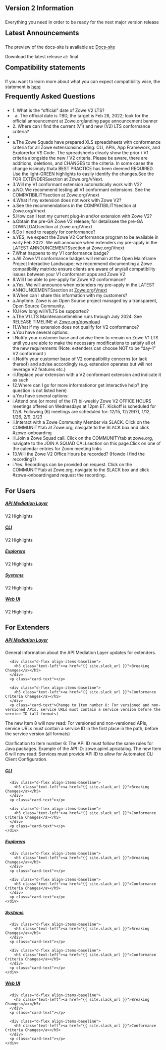 ---
---

<!-- SPDX-License-Identifier: CC-BY-4.0 -->
<!-- Copyright Contributors to the Zowe project. -->

<section class="whitebackground">
  <h1 id="download" style="margin-bottom: 1.5rem">Version 2 Information</h1>
  <p>Everything you need in order to be ready for the next major version release</p>

  <div>
    <h2 style="margin-bottom: 1.5rem; margin-top: 2%">Latest Announcements</h2>
    <p>The preview of the docs-site is available at: <a href="https://docs.zowe.org/v2.0.x/getting-started/overview">Docs-site</a></p>
    <p>Download the latest release at: final</p>
  </div>

  <div>
    <h2 style="margin-bottom: 1.5rem; margin-top: 2%">Compatibility statements</h2>
    If you want to learn more about what you can expect compatibility wise, the statement is <a href="https://zowe.org/downalod.html#compatibility-extensions">here</a>
  </div>

  <div>
    <h2 style="margin-bottom: 1.5rem; margin-top: 2%">Frequently Asked Questions</h2>
    <ul>
      <li>1. What is the “official” date of Zowe V2 LTS?</li>
      <li>&nbsp; a. The official date is TBD, the target is Feb 28, 2022; look for the official announcement at Zowe.orglanding page announcement banner</li>
      <li>2. Where can I find the current (V1) and new (V2) LTS conformance criteria?<li>
      <li>a.The Zowe Squads have prepared XLS spreadsheets with conformance criteria for all Zowe extensionsincluding:  CLI, APIs, App Framework, and Explorerfor VS Code.  The spreadsheets clearly show the prior / V1 criteria alongside the new / V2 criteria.  Please be aware, there are additions, deletions, and CHANGES to the criteria.  In some cases the change issimply thata BEST PRACTICE has been deemed REQUIRED.  Use the light-GREEN highlights to easily identify the changes.See the FOR EXTENDERSsection at Zowe.org/vNext.</li>
      <li>3.Will my V1 conformant extension automatically work with V2?</li>
      <li>a.NO.  We recommend testing all V1 conformant extensions.  See the COMPATIBILITYsection at Zowe.org/Vnext</li>
      <li>4.What if my extension does not work with Zowe V2?</li>
      <li>a.See the recommendations in the COMPATIBILITYsection at Zowe.org/Vnext</li>
      <li>5.How can I test my current plug-in and/or extension with Zowe V2?</li>
      <li>a.Obtain the pre-GA Zowe V2 release; for detailssee the pre-GA DOWNLOADsection at Zowe.org/Vnext</li>
      <li>6.Do I need to reapply for conformance?</li>
      <li>a.YES, we expect the Zowe V2 Conformance program to be available in early Feb 2022.  We will announce when extenders my pre-apply in the LATEST ANNOUNCEMENTSsection at Zowe.org/Vnext</li>
      <li>7.What happens to my V1 conformance badge?</li>
      <li>a.All Zowe V1 conformance badges will remain at the Open Mainframe Project Interactive Landscape; we recommend documenting a Zowe compatibility matrixto ensure clients are aware of any/all compatibility issues between your V1 conformant apps and Zowe V2</li>
      <li>8.Will I be able to pre-apply for Zowe V2 conformance?</li>
      <li>a.Yes, We will announce when extenders my pre-apply in the LATEST ANNOUNCEMENTSsection at <a href="https://zowe.org/vNext.html">Zowe.org/Vnext</a></li>
      <li>9.When can I share this information with my customers?</li>
      <li>a.Anytime.  Zowe is an Open Source project managed by a transparent, Open Source Community.</li>
      <li>10.How long willV1LTS be supported?</li>
      <li>a.The V1 LTS Maintenancetimeline runs through July 2024.  See RELEASE TIMELINE at <a href="https://zowe.org/download.html">Zowe.org/download</a></li>
      <li>11.What if my extension does not qualify for V2 conformance?</li>
      <li>a.You have several options:</li>
      <li>i.Notify your customer base and advise them to remain on Zowe V1 LTS until you are able to make the necessary modifications to satisfy all of the new requirements (Note:  extenders can choose NOT to be “day-1” V2 conformant )</li>
      <li>ii.Notify your customer base of V2 compatibility concerns (or lack thereof) and advise accordingly (e.g. extension operates but will not leverage V2 features etc.)</li>
      <li>iii.Replace your extension with a V2 conformant extension and indicate it as such</li>
      <li>12.Where can I go for more informationor get interactive help?  (my question is not listed here)</li>
      <li>a.You have several options:</li>
      <li>i.Attend one (or more) of the (7) bi-weekly Zowe V2 OFFICE HOURS meetings offered on Wednesdays at 12pm ET.  Kickoff is scheduled for 12/8.  Following (6) meetings are scheduled for:  12/15, 12/29(?), 1/12, 1/26, 2/9, 2/23</li>
      <li>ii.Interact with a Zowe Community Member via SLACK. Click on the COMMUNITYtab at Zowe.org, navigate to the SLACK box and click #zowe-onboarding</li>
      <li>iii.Join a Zowe Squad call.  Click on the COMMUNITYtab at zowe.org, navigate to the JOIN A SQUAD CALLsection on this page.Click on one of the calendar entries for Zoom meeting links</li>
      <li>13.Will the Zowe V2 Office Hours be recorded?  (Howdo I find the recording?)</li>
      <li>i.Yes.  Recordings can be provided on request.  Click on the COMMUNITYtab at Zowe.org, navigate to the SLACK box and click #zowe-onboardingand request the recording.</li>
    </ul>
  </div>

  <h2>For Users</h2>

  <div class="card-deck">
  <div class="card mb-3">
    <div class="card-body">
      <div class="d-flex align-items-baseline">
        <h5 class="text-left"><a href="{{ site.slack_url }}">API Mediation Layer</a></h5>
      </div>
      <p class="card-text">V2 Highlights</p>
    </div>
  </div>
  <div class="card mb-3">
    <div class="card-body">
      <div class="d-flex align-items-baseline">
        <h5 class="text-left"><a href="{{ site.omp_calendar_url }}">CLI</a></h5>
      </div>
      <p class="card-text">V2 Highlights</p>
    </div>
  </div>
  <div class="card mb-3">
    <div class="card-body">
      <div class="d-flex align-items-baseline">
        <h5 class="text-left"><a href="{{ site.slack_url }}">Explorers</a></h5>
      </div>
      <p class="card-text">V2 Highlights</p>
    </div>
  </div>
  <div class="card mb-3">
    <div class="card-body">
      <div class="d-flex align-items-baseline">
        <h5 class="text-left"><a href="{{ site.slack_url }}">Systems</a></h5>
      </div>
      <p class="card-text">V2 Highlights</p>
    </div>
  </div>
  <div class="card mb-3">
    <div class="card-body">
      <div class="d-flex align-items-baseline">
        <h5 class="text-left"><a href="{{ site.slack_url }}">Web UI</a></h5>
      </div>
      <p class="card-text">V2 Highlights</p>
    </div>
  </div>
  </div>

<h2>For Extenders</h2>

  <div class="card-deck">
  <div class="card mb-3">
    <div class="card-body">
      <div class="d-flex align-items-baseline">
        <h5 class="text-left"><a href="{{ site.slack_url }}">API Mediation Layer</a></h5>
      </div>
      <p class="card-text">General information about the API Mediation Layer updates for extenders.</p>

      <div class="d-flex align-items-baseline">
        <h5 class="text-left"><a href="{{ site.slack_url }}">Breaking Changes</a></h5>
      </div>
      <p class="card-text"></p>

      <div class="d-flex align-items-baseline">
        <h5 class="text-left"><a href="{{ site.slack_url }}">Conformance Criteria Changes</a></h5>
      </div>
      <p class="card-text">Change to Item number 8: For versioned and non-versioned APIs, service URLs must contain a service version before the service ID (all formats)
The new Item 8 will now read: For versioned and non-versioned APIs, service URLs must contain a service ID in the first place in the path, before the service version (all formats) </p>
        <p>Clarification to Item number 6: The API ID must follow the same rules for Java packages. Example of the API ID: zowe.apiml.apicatalog. The new Item 6 will now read: Services must provide API ID to allow for Automated CLI Client Configuration.</p>
    </div>
  </div>
  <div class="card mb-3">
    <div class="card-body">
      <div class="d-flex align-items-baseline">
        <h5 class="text-left"><a href="{{ site.omp_calendar_url }}">CLI</a></h5>
      </div>
      <p class="card-text"></p>

      <div class="d-flex align-items-baseline">
        <h5 class="text-left"><a href="{{ site.slack_url }}">Breaking Changes</a></h5>
      </div>
      <p class="card-text"></p>

      <div class="d-flex align-items-baseline">
        <h5 class="text-left"><a href="{{ site.slack_url }}">Conformance Criteria Changes</a></h5>
      </div>
      <p class="card-text"></p>
    </div>
  </div>
  <div class="card mb-3">
    <div class="card-body">
      <div class="d-flex align-items-baseline">
        <h5 class="text-left"><a href="{{ site.slack_url }}">Explorers</a></h5>
      </div>
      <p class="card-text"></p>

      <div class="d-flex align-items-baseline">
        <h5 class="text-left"><a href="{{ site.slack_url }}">Breaking Changes</a></h5>
      </div>
      <p class="card-text"></p>

      <div class="d-flex align-items-baseline">
        <h5 class="text-left"><a href="{{ site.slack_url }}">Conformance Criteria Changes</a></h5>
      </div>
      <p class="card-text"></p>
    </div>
  </div>
  <div class="card mb-3">
    <div class="card-body">
      <div class="d-flex align-items-baseline">
        <h5 class="text-left"><a href="{{ site.slack_url }}">Systems</a></h5>
      </div>
      <p class="card-text"></p>

      <div class="d-flex align-items-baseline">
        <h5 class="text-left"><a href="{{ site.slack_url }}">Breaking Changes</a></h5>
      </div>
      <p class="card-text"></p>

      <div class="d-flex align-items-baseline">
        <h5 class="text-left"><a href="{{ site.slack_url }}">Conformance Criteria Changes</a></h5>
      </div>
      <p class="card-text"></p>
    </div>
  </div>
  <div class="card mb-3">
    <div class="card-body">
      <div class="d-flex align-items-baseline">
        <h5 class="text-left"><a href="{{ site.slack_url }}">Web UI</a></h5>
      </div>
      <p class="card-text"></p>

      <div class="d-flex align-items-baseline">
        <h5 class="text-left"><a href="{{ site.slack_url }}">Breaking Changes</a></h5>
      </div>
      <p class="card-text"></p>

      <div class="d-flex align-items-baseline">
        <h5 class="text-left"><a href="{{ site.slack_url }}">Conformance Criteria Changes</a></h5>
      </div>
      <p class="card-text"></p>
    </div>
  </div>
  </div>

</section>